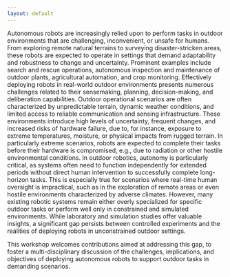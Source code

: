 ```yaml
---
layout: default
---
```

Autonomous robots are increasingly relied upon to perform tasks in outdoor environments that are challenging, inconvenient, or unsafe for humans. From exploring remote natural terrains to surveying disaster-stricken areas, these robots are expected to operate in settings that demand adaptability and robustness to change and uncertainty. Prominent examples include search and rescue operations,  autonomous inspection and maintenance of outdoor plants, agricultural automation, and crop monitoring.
Effectively deploying robots in real-world outdoor environments presents numerous challenges related to their sensemaking, planning, decision-making, and deliberation capabilities. Outdoor operational scenarios are often characterized by unpredictable terrain, dynamic weather conditions, and limited access to reliable communication and sensing infrastructure. These environments introduce high levels of uncertainty, frequent changes, and increased risks of hardware failure, due to, for instance, exposure to extreme temperatures, moisture, or physical impacts from rugged terrain. In particularly extreme scenarios, robots are expected to complete their tasks before their hardware is compromised, e.g., due to radiation or other hostile environmental conditions. 
In outdoor robotics, autonomy is particularly critical, as systems often need to function independently for extended periods without direct human intervention to successfully complete long-horizon tasks. This is especially true for scenarios where real-time human oversight is impractical, such as in the exploration of remote areas or even hostile environments characterized by adverse climates. However, many existing robotic systems remain either overly specialized for specific outdoor tasks or perform well only in constrained and simulated environments. While laboratory and simulation studies offer valuable insights, a significant gap persists between controlled experiments and the realities of deploying robots in unconstrained outdoor settings. 

This workshop welcomes contributions aimed at addressing this gap, to foster a multi-disciplinary discussion of the challenges, implications, and objectives of deploying autonomous robots to support outdoor tasks in demanding scenarios.


